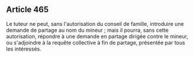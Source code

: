 Article 465
----
Le tuteur ne peut, sans l'autorisation du conseil de famille, introduire une
demande de partage au nom du mineur ; mais il pourra, sans cette autorisation,
répondre à une demande en partage dirigée contre le mineur, ou s'adjoindre à la
requête collective à fin de partage, présentée par tous les intéressés.
